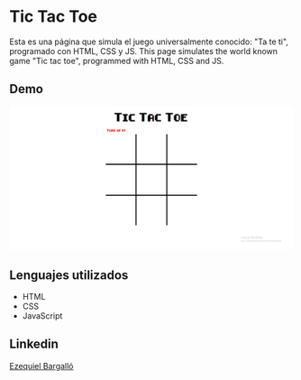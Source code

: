 # Tic Tac Toe
Esta es una página que simula el juego universalmente conocido: "Ta te ti", programado con HTML, CSS y JS.
This page simulates the world known game "Tic tac toe", programmed with HTML, CSS and JS.

## Demo
![GIF del funcionamiento de la página](./assets/TicTacToe-Demo.gif)

## Lenguajes utilizados
- HTML
- CSS
- JavaScript

## Linkedin
[Ezequiel Bargalló](https://www.linkedin.com/in/ezequiel-bargall%C3%B3-284277258)
